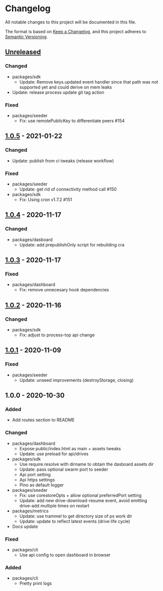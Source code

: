 # Changelog
All notable changes to this project will be documented in this file.

The format is based on [Keep a Changelog](https://keepachangelog.com/en/1.0.0/),
and this project adheres to [Semantic Versioning](https://semver.org/spec/v2.0.0.html).

## [Unreleased]
### Changed
- packages/sdk
  - Update: Remove keys.updated event handler since that path was not supported yet and could derive on mem leaks
- Update: release process update git tag action

### Fixed
- packages/seeder
  - Fix: use remotePublicKey to differentiate peers #154

## [1.0.5] - 2021-01-22
### Changed
- Update: publish from ci tweaks (release workflow)

### Fixed
- packages/seeder
  - Update: get rid of connectivity method call #150
- packages/sdk
  - Fix: Using cron v1.7.2 #151

## [1.0.4] - 2020-11-17
### Changed
- packages/dasboard
  - Update: add prepublishOnly script for rebuilding cra

## [1.0.3] - 2020-11-17
### Fixed
- packages/dashboard
  - Fix: remove unnecesary hook dependencies

## [1.0.2] - 2020-11-16
### Changed
- packages/sdk
  - Fix: adjust to process-top api change

## [1.0.1] - 2020-11-09
### Fixed
- packages/seeder
  - Update: unseed improvements (destroyStorage, closing)

## 1.0.0 - 2020-10-30
### Added
- Add routes section to README

### Changed
- packages/dashboard
  - Expose public/index.html as main + assets tweaks
  - Update: use preload for api/drives
- packages/sdk
  - Use require.resolve with dirname to obtain the dasboard assets dir
  - Update: pass optional swarm port to seeder
  - Api port setting
  - Api https settings
  - Pino as default logger
- packages/seeder
  - Fix: use corestoreOpts + allow optional preferredPort setting
  - Update: add new drive-download-resume event, avoid emitting drive-add multiple times on restart
- packages/metrics
  - Update: use trammel to get directory size of ps work dir
  - Update: update to reflect latest events (drive life cycle)
- Docs update

### Fixed
- packages/cli
  - Use api config to open dashboard in browser

### Added
- packages/cli
  - Pretty print logs

[Unreleased]: https://github.com/geut/permanent-seeder/compare/v1.0.5...HEAD
[1.0.5]: https://github.com/geut/permanent-seeder/compare/v1.0.4...v1.0.5
[1.0.4]: https://github.com/geut/permanent-seeder/compare/v1.0.3...v1.0.4
[1.0.3]: https://github.com/geut/permanent-seeder/compare/v1.0.2...v1.0.3
[1.0.2]: https://github.com/geut/permanent-seeder/compare/v1.0.1...v1.0.2
[1.0.1]: https://github.com/geut/permanent-seeder/compare/v1.0.0...v1.0.1
